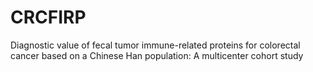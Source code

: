 # CRCFIRP
Diagnostic value of fecal tumor immune-related proteins for colorectal cancer based on a Chinese Han population: A multicenter cohort study
